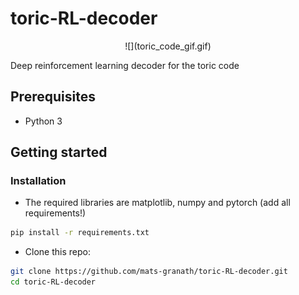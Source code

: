 # toric-RL-decoder

<p align="center">
![](toric_code_gif.gif)
</p>

Deep reinforcement learning decoder for the toric code

## Prerequisites 
- Python 3

## Getting started 
### Installation 
- The required libraries are matplotlib, numpy and pytorch (add all requirements!)

```bash
pip install -r requirements.txt
```

- Clone this repo:
```bash
git clone https://github.com/mats-granath/toric-RL-decoder.git
cd toric-RL-decoder
```

